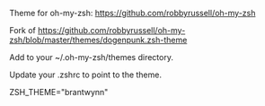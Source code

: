Theme for oh-my-zsh: https://github.com/robbyrussell/oh-my-zsh

Fork of https://github.com/robbyrussell/oh-my-zsh/blob/master/themes/dogenpunk.zsh-theme

Add to your ~/.oh-my-zsh/themes directory.

Update your .zshrc to point to the theme.

ZSH_THEME="brantwynn"
